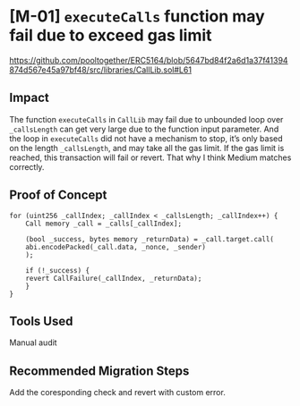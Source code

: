 # [M-01] `executeCalls` function may fail due to exceed gas limit

https://github.com/pooltogether/ERC5164/blob/5647bd84f2a6d1a37f41394874d567e45a97bf48/src/libraries/CallLib.sol#L61

## Impact

The function `executeCalls` in `CallLib` may fail due to unbounded loop over `_callsLength` can get very large due to the function input parameter.
And the loop in `executeCalls` did not have a mechanism to stop, it’s only based on the length `_callsLength`, and may take all the gas limit. If the gas limit is reached, this transaction will fail or revert. That why I think Medium matches correctly.

## Proof of Concept

```solidity
for (uint256 _callIndex; _callIndex < _callsLength; _callIndex++) {
    Call memory _call = _calls[_callIndex];

    (bool _success, bytes memory _returnData) = _call.target.call(
    abi.encodePacked(_call.data, _nonce, _sender)
    );

    if (!_success) {
    revert CallFailure(_callIndex, _returnData);
    }
}
```

## Tools Used

Manual audit

## Recommended Migration Steps

Add the coresponding check and revert with custom error.
